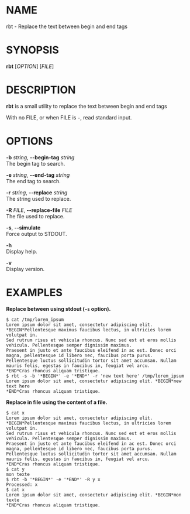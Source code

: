 NAME
====

rbt - Replace the text between begin and end tags

SYNOPSIS
========

**rbt** \[*OPTION*\] \[*FILE*\]

DESCRIPTION
===========

**rbt** is a small utility to replace the text between begin and end
tags

With no FILE, or when FILE is `-`, read standard input.

OPTIONS
=======

**-b** *string*, **--begin-tag** *string*  
The begin tag to search.

**-e** *string*, **--end-tag** *string*  
The end tag to search.

**-r** *string*, **--replace** *string*  
The string used to replace.

**-R** *FILE*, **--replace-file** *FILE*  
The file used to replace.

**-s**, **--simulate**  
Force output to STDOUT.

**-h**  
Display help.

**-v**  
Display version.

EXAMPLES
========

**Replace between using stdout (`-s` option).**

    $ cat /tmp/lorem_ipsum
    Lorem ipsum dolor sit amet, consectetur adipiscing elit. *BEGIN*Pellentesque maximus faucibus lectus, in ultricies lorem volutpat in.
    Sed rutrum risus et vehicula rhoncus. Nunc sed est et eros mollis vehicula. Pellentesque semper dignissim maximus.
    Praesent in justo et ante faucibus eleifend in ac est. Donec orci magna, pellentesque id libero nec, faucibus porta purus.
    Pellentesque luctus sollicitudin tortor sit amet accumsan. Nullam mauris felis, egestas in faucibus in, feugiat vel arcu.
    *END*Cras rhoncus aliquam tristique.
    $ rbt -s -b '*BEGIN*' -e '*END*' -r 'new text here' /tmp/lorem_ipsum
    Lorem ipsum dolor sit amet, consectetur adipiscing elit. *BEGIN*new text here
    *END*Cras rhoncus aliquam tristique.

**Replace in file using the content of a file.**

    $ cat x
    Lorem ipsum dolor sit amet, consectetur adipiscing elit. *BEGIN*Pellentesque maximus faucibus lectus, in ultricies lorem volutpat in.
    Sed rutrum risus et vehicula rhoncus. Nunc sed est et eros mollis vehicula. Pellentesque semper dignissim maximus.
    Praesent in justo et ante faucibus eleifend in ac est. Donec orci magna, pellentesque id libero nec, faucibus porta purus.
    Pellentesque luctus sollicitudin tortor sit amet accumsan. Nullam mauris felis, egestas in faucibus in, feugiat vel arcu.
    *END*Cras rhoncus aliquam tristique.
    $ cat y
    mon texte
    $ rbt -b '*BEGIN*' -e '*END*' -R y x
    Processed: x
    $ cat x
    Lorem ipsum dolor sit amet, consectetur adipiscing elit. *BEGIN*mon texte
    *END*Cras rhoncus aliquam tristique.
